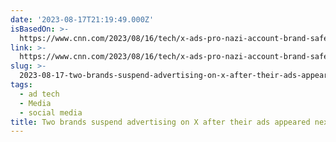 ```yaml
---
date: '2023-08-17T21:19:49.000Z'
isBasedOn: >-
  https://www.cnn.com/2023/08/16/tech/x-ads-pro-nazi-account-brand-safety/index.html
link: >-
  https://www.cnn.com/2023/08/16/tech/x-ads-pro-nazi-account-brand-safety/index.html
slug: >-
  2023-08-17-two-brands-suspend-advertising-on-x-after-their-ads-appeared-next-to-pro-na
tags:
  - ad tech
  - Media
  - social media
title: Two brands suspend advertising on X after their ads appeared next to pro-Na
---
```


